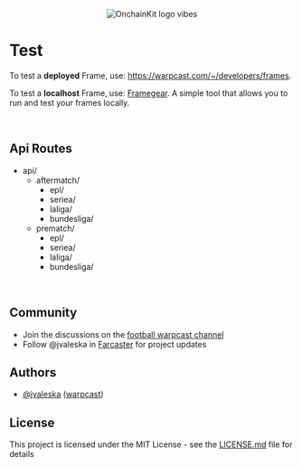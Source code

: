 <p align="center">
  <picture>
    <source media="(prefers-color-scheme: dark)" srcset="https://github.com/jvaleskadevs/aftermatch/blob/main/public/aftermatch.png">
    <img alt="OnchainKit logo vibes" src="https://github.com/jvaleskadevs/aftermatch/blob/main/public/aftermatch.png" width="auto">
  </picture>
</p>

# Test

To test a **deployed** Frame, use: https://warpcast.com/~/developers/frames.

To test a **localhost** Frame, use: [Framegear](https://onchainkit.xyz/frame/framegear).
A simple tool that allows you to run and test your frames locally.


<br />

## Api Routes

- api/
  - aftermatch/
    - epl/
    - seriea/
    - laliga/
    - bundesliga/
  - prematch/
    - epl/
    - seriea/
    - laliga/
    - bundesliga/

<br />

## Community

- Join the discussions on the [football warpcast channel](https://warpcast.com/~/channel/football)
- Follow @jvaleska in [Farcaster](https://warpcast.com/jvaleska.eth) for project updates

## Authors

- [@jvaleska](https://github.com/jvaleskadevs.png) ([warpcast](https://warpcast.com/jvaleska.eth))

## License

This project is licensed under the MIT License - see the [LICENSE.md](LICENSE.md) file for details
